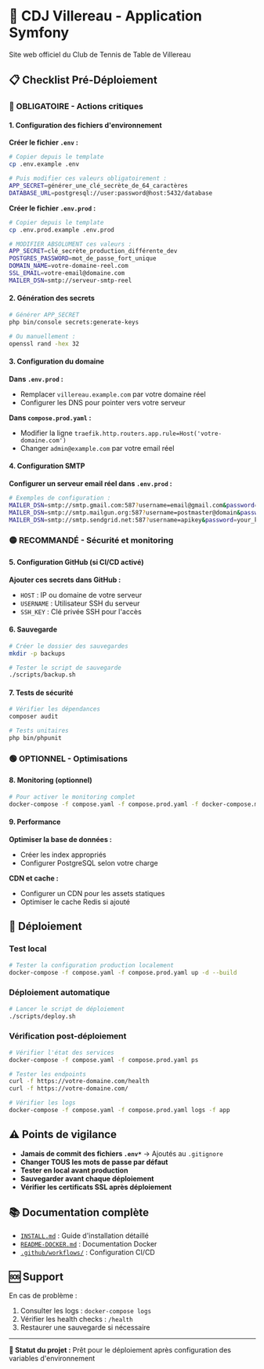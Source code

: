 # 🏓 CDJ Villereau - Application Symfony

Site web officiel du Club de Tennis de Table de Villereau

## 📋 Checklist Pré-Déploiement

### 🔴 OBLIGATOIRE - Actions critiques

#### 1. Configuration des fichiers d'environnement

**Créer le fichier `.env` :**
```bash
# Copier depuis le template
cp .env.example .env

# Puis modifier ces valeurs obligatoirement :
APP_SECRET=générer_une_clé_secrète_de_64_caractères
DATABASE_URL=postgresql://user:password@host:5432/database
```

**Créer le fichier `.env.prod` :**
```bash
# Copier depuis le template
cp .env.prod.example .env.prod

# MODIFIER ABSOLUMENT ces valeurs :
APP_SECRET=clé_secrète_production_différente_dev
POSTGRES_PASSWORD=mot_de_passe_fort_unique
DOMAIN_NAME=votre-domaine-reel.com
SSL_EMAIL=votre-email@domaine.com
MAILER_DSN=smtp://serveur-smtp-reel
```

#### 2. Génération des secrets

```bash
# Générer APP_SECRET
php bin/console secrets:generate-keys

# Ou manuellement :
openssl rand -hex 32
```

#### 3. Configuration du domaine

**Dans `.env.prod` :**
- Remplacer `villereau.example.com` par votre domaine réel
- Configurer les DNS pour pointer vers votre serveur

**Dans `compose.prod.yaml` :**
- Modifier la ligne `traefik.http.routers.app.rule=Host('votre-domaine.com')`
- Changer `admin@example.com` par votre email réel

#### 4. Configuration SMTP

**Configurer un serveur email réel dans `.env.prod` :**
```bash
# Exemples de configuration :
MAILER_DSN=smtp://smtp.gmail.com:587?username=email@gmail.com&password=app_password
MAILER_DSN=smtp://smtp.mailgun.org:587?username=postmaster@domain&password=key
MAILER_DSN=smtp://smtp.sendgrid.net:587?username=apikey&password=your_key
```

### 🟡 RECOMMANDÉ - Sécurité et monitoring

#### 5. Configuration GitHub (si CI/CD activé)

**Ajouter ces secrets dans GitHub :**
- `HOST` : IP ou domaine de votre serveur
- `USERNAME` : Utilisateur SSH du serveur
- `SSH_KEY` : Clé privée SSH pour l'accès

#### 6. Sauvegarde

```bash
# Créer le dossier des sauvegardes
mkdir -p backups

# Tester le script de sauvegarde
./scripts/backup.sh
```

#### 7. Tests de sécurité

```bash
# Vérifier les dépendances
composer audit

# Tests unitaires
php bin/phpunit
```

### 🟢 OPTIONNEL - Optimisations

#### 8. Monitoring (optionnel)

```bash
# Pour activer le monitoring complet
docker-compose -f compose.yaml -f compose.prod.yaml -f docker-compose.monitoring.yaml up -d
```

#### 9. Performance

**Optimiser la base de données :**
- Créer les index appropriés
- Configurer PostgreSQL selon votre charge

**CDN et cache :**
- Configurer un CDN pour les assets statiques
- Optimiser le cache Redis si ajouté

## 🚀 Déploiement

### Test local
```bash
# Tester la configuration production localement
docker-compose -f compose.yaml -f compose.prod.yaml up -d --build
```

### Déploiement automatique
```bash
# Lancer le script de déploiement
./scripts/deploy.sh
```

### Vérification post-déploiement
```bash
# Vérifier l'état des services
docker-compose -f compose.yaml -f compose.prod.yaml ps

# Tester les endpoints
curl -f https://votre-domaine.com/health
curl -f https://votre-domaine.com/

# Vérifier les logs
docker-compose -f compose.yaml -f compose.prod.yaml logs -f app
```

## ⚠️ Points de vigilance

- **Jamais de commit des fichiers `.env*`** → Ajoutés au `.gitignore`
- **Changer TOUS les mots de passe par défaut**
- **Tester en local avant production**
- **Sauvegarder avant chaque déploiement**
- **Vérifier les certificats SSL après déploiement**

## 📚 Documentation complète

- [`INSTALL.md`](INSTALL.md) : Guide d'installation détaillé
- [`README-DOCKER.md`](README-DOCKER.md) : Documentation Docker
- [`.github/workflows/`](.github/workflows/) : Configuration CI/CD

## 🆘 Support

En cas de problème :
1. Consulter les logs : `docker-compose logs`
2. Vérifier les health checks : `/health`
3. Restaurer une sauvegarde si nécessaire

---

**🎯 Statut du projet :** Prêt pour le déploiement après configuration des variables d'environnement 